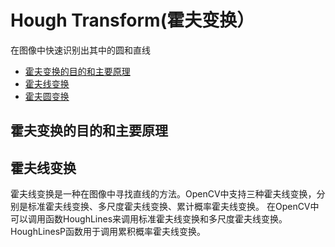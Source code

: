 # Hough Transform(霍夫变换）
在图像中快速识别出其中的圆和直线
<!--TOC-->
- [霍夫变换的目的和主要原理](#霍夫变换的目的和主要原理)
- [霍夫线变换](#霍夫线变换)
- [霍夫圆变换](#霍夫圆变换)
<!--/TOC-->

## 霍夫变换的目的和主要原理

## 霍夫线变换
霍夫线变换是一种在图像中寻找直线的方法。OpenCV中支持三种霍夫线变换，分别是标准霍夫线变换、多尺度霍夫线变换、累计概率霍夫线变换。
在OpenCV中可以调用函数HoughLines来调用标准霍夫线变换和多尺度霍夫线变换。HoughLinesP函数用于调用累积概率霍夫线变换。
